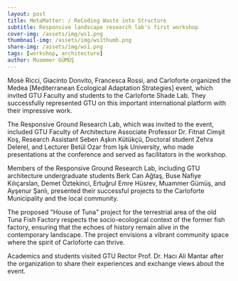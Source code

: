```yaml
---
layout: post
title: MetaMatter: / ReCoding Waste into Structure
subtitle: Responsive landscape research lab's first workshop
cover-img: /assets/img/ws1.png
thumbnail-img: /assets/img/ws1thumb.png
share-img: /assets/img/ws1.png
tags: [workshop, architecture]
author: Muammer GÜMÜŞ
---
```


Mosè Ricci, Giacinto Donvito, Francesca Rossi, and Carloforte organized the Medea [Mediterranean Ecological Adaptation Strategies] event, which invited GTU Faculty and students to the Carloforte Shade Lab. They successfully represented GTU on this important international platform with their impressive work.

The Responsive Ground Research Lab, which was invited to the event, included GTU Faculty of Architecture Associate Professor Dr. Fitnat Cimşit Koş, Research Assistant Seben Aşkın Kütükçü, Doctoral student Zehra Delerel, and Lecturer Betül Ozar from Işık University, who made presentations at the conference and served as facilitators in the workshop.

Members of the Responsive Ground Research Lab, including GTU architecture undergraduate students Berk Can Ağtaş, Buse Nafiye Kılıçarslan, Demet Öztekinci, Ertuğrul Emre Hüsrev, Muammer Gümüş, and Ayşenur Şanlı, presented their successful projects to the Carloforte Municipality and the local community.

The proposed "House of Tuna" project for the terrestrial area of the old Tuna Fish Factory respects the socio-ecological context of the former fish factory, ensuring that the echoes of history remain alive in the contemporary landscape. The project envisions a vibrant community space where the spirit of Carloforte can thrive.

Academics and students visited GTU Rector Prof. Dr. Hacı Ali Mantar after the organization to share their experiences and exchange views about the event.
